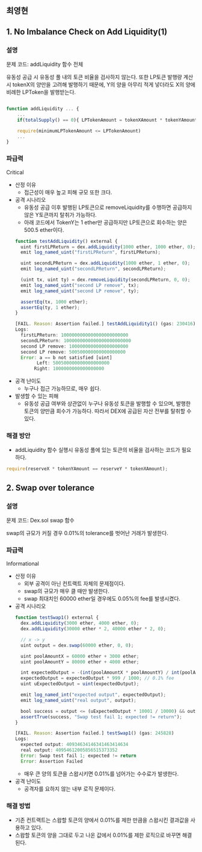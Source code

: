 ## 최영현

## 1. No Imbalance Check on Add Liquidity(1)

### 설명

문제 코드: addLiquidity 함수 전체

유동성 공급 시 유동성 풀 내의 토큰 비율을 검사하지 않는다. 또한 LP토큰 발행량 계산시 tokenX의 양만을 고려해 발행하기 때문에, Y의 양을 아무리 적게 넣더라도 X의 양에 비례한 LPToken을 발행받는다.

```jsx

function addLiquidity ... {
	...
	if(totalSupply() == 0){ LPTokenAmount = tokenXAmount * tokenYAmount / 10**18;} else{ LPTokenAmount = totalSupply() * tokenXAmount / reserveX;}

	require(minimumLPTokenAmount <= LPTokenAmount)
	...
}
```

### 파급력

Critical

-   산정 이유
    -   접근성이 매우 높고 피해 규모 또한 크다.
-   공격 시나리오
    -   유동성 공급 이후 발행된 LP토큰으로 removeLiquidity를 수행하면 공급하지 않은 Y토큰까지 탈취가 가능하다.
    -   아래 코드에서 TokenY는 1 ether만 공급하지만 LP토큰으로 회수하는 양은 500.5 ether이다.
    ```jsx
    function testAddLiquidity() external {
      uint firstLPReturn = dex.addLiquidity(1000 ether, 1000 ether, 0);
      emit log_named_uint("firstLPReturn", firstLPReturn);

      uint secondLPReturn = dex.addLiquidity(1000 ether, 1 ether, 0);
      emit log_named_uint("secondLPReturn", secondLPReturn);

      (uint tx, uint ty) = dex.removeLiquidity(secondLPReturn, 0, 0);
      emit log_named_uint("second LP remove", tx);
      emit log_named_uint("second LP remove", ty);

      assertEq(tx, 1000 ether);
      assertEq(ty, 1 ether);
    }
    ```
    ```jsx
    [FAIL. Reason: Assertion failed.] testAddLiquidity1() (gas: 230416)
    Logs:
      firstLPReturn: 1000000000000000000000000
      secondLPReturn: 1000000000000000000000000
      second LP remove: 1000000000000000000000
      second LP remove: 500500000000000000000
      Error: a == b not satisfied [uint]
            Left: 500500000000000000000
           Right: 1000000000000000000
    ```
-   공격 난이도
    -   누구나 접근 가능하므로, 매우 쉽다.
-   발생할 수 있는 피해
    -   유동성 공급 여부와 상관없이 누구나 유동성 토큰을 발행할 수 있으며, 발행한 토큰의 양만큼 회수가 가능하다. 따라서 DEX에 공급된 자산 전부를 탈취할 수 있다.

### 해결 방안

-   addLiquidity 함수 실행시 유동성 풀에 있는 토큰의 비율을 검사하는 코드가 필요하다.

```jsx
require(reserveX * tokenYAmount == reserveY * tokenXAmount);
```

## 2. Swap over tolerance

### 설명

문제 코드: Dex.sol swap 함수

swap의 규모가 커질 경우 0.01%의 tolerance를 벗어난 거래가 발생한다.

### 파급력

Informational

-   산정 이유
    -   외부 공격이 아닌 컨트랙트 자체의 문제점이다.
    -   swap의 규모가 매우 클 때만 발생한다.
    -   swap 최대치인 60000 ether일 경우에도 0.05%의 fee를 발생시켰다.
-   공격 시나리오
    ```jsx
    function testSwap1() external {
      dex.addLiquidity(3000 ether, 4000 ether, 0);
      dex.addLiquidity(30000 ether * 2, 40000 ether * 2, 0);

      // x -> y
      uint output = dex.swap(60000 ether, 0, 0);

      uint poolAmountX = 60000 ether + 3000 ether;
      uint poolAmountY = 80000 ether + 4000 ether;

      int expectedOutput = -(int(poolAmountX * poolAmountY) / int(poolAmountX + 60000 ether)) + int(poolAmountY);
      expectedOutput = expectedOutput * 999 / 1000; // 0.1% fee
      uint uExpectedOutput = uint(expectedOutput);

      emit log_named_int("expected output", expectedOutput);
      emit log_named_uint("real output", output);

      bool success = output <= (uExpectedOutput * 10001 / 10000) && output >= (uExpectedOutput * 9999 / 10000); // allow 0.01%;
      assertTrue(success, "Swap test fail 1; expected != return");
    }
    ```
    ```jsx
    [FAIL. Reason: Assertion failed.] testSwap1() (gas: 245828)
    Logs:
      expected output: 40934634146341463414634
      real output: 40954612005856515373352
      Error: Swap test fail 1; expected != return
      Error: Assertion Failed
    ```
    -   매우 큰 양의 토큰을 스왑시키면 0.01%를 넘어가는 수수료가 발생한다.
-   공격 난이도
    -   공격자를 요하지 않는 내부 로직 문제이다.

### 해결 방법

-   기존 컨트랙트는 스왑할 토큰의 양에서 0.01%를 제한 만큼을 스왑시킨 결과값을 사용하고 있다.
-   스왑할 토큰의 양을 그대로 두고 나온 값에서 0.01%를 제한 로직으로 바꾸면 해결된다.
